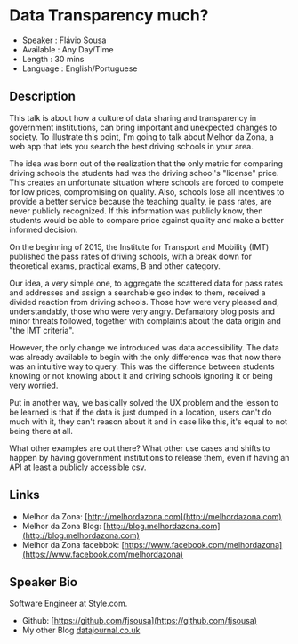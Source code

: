 Data Transparency much?
========================

* Speaker   : Flávio Sousa
* Available : Any Day/Time
* Length    : 30 mins
* Language  : English/Portuguese

Description
-----------

This talk is about how a culture of data sharing and transparency in government institutions, can bring important and unexpected changes to society. To illustrate this point, I'm going to talk about Melhor da Zona, a web app that lets you search the best driving schools in your area.

The idea was born out of the realization that the only metric for comparing driving schools the students had was the driving school's "license" price. This creates an unfortunate situation where schools are forced to compete for low prices, compromising on quality. Also, schools lose all incentives to provide a better service because the teaching quality, ie pass rates, are never publicly recognized. If this information was publicly know, then students would be able to compare price against quality and make a better informed decision.

On the beginning of 2015, the Institute for Transport and Mobility (IMT) published the pass rates of driving schools, with a break down for theoretical exams, practical exams, B and other category.

Our idea, a very simple one, to aggregate the scattered data for pass rates and addresses and assign a searchable geo index to them, received a divided reaction from driving schools. Those how were very pleased and, understandably, those who were very angry. Defamatory blog posts and minor threats followed, together with  complaints about the data origin and "the IMT criteria".

However, the only change we introduced was data accessibility. The data was already available to begin with the only difference was that now there was an intuitive way to query. This was the difference between students knowing or not knowing about it and driving schools ignoring it or being very worried. 

Put in another way, we basically solved the UX problem and the lesson to be learned is that if the data is just dumped in a location, users can't do much with it, they can't reason about it and in case like this, it's equal to not being there at all.

What other examples are out there? What other use cases and shifts to happen by having government institutions to release them, even if having an API at least a publicly accessible csv.

Links
-----

* Melhor da Zona: [http://melhordazona.com](http://melhordazona.com)
* Melhor da Zona Blog: [http://blog.melhordazona.com](http://blog.melhordazona.com)
* Melhor da Zona facebbok: [https://www.facebook.com/melhordazona](https://www.facebook.com/melhordazona)

Speaker Bio
-----------

Software Engineer at Style.com.


* Github: [https://github.com/fjsousa](https://github.com/fjsousa)
* My other Blog [datajournal.co.uk](datajournal.co.uk)
